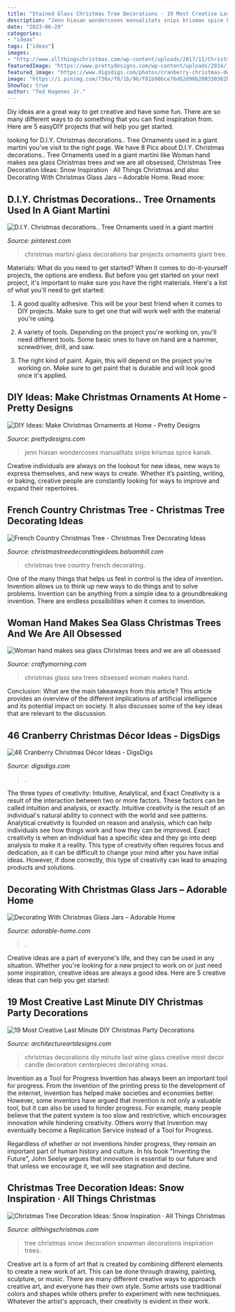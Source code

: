 ```yaml
---
title: "Stained Glass Christmas Tree Decorations - 19 Most Creative Last Minute Diy Christmas Party Decorations"
description: "Jenn hiasan wondercoses manualitats snips krismas spice kanak"
date: "2023-06-29"
categories:
- "ideas"
tags: ["ideas"]
images:
- "http://www.allthingschristmas.com/wp-content/uploads/2017/11/Christmas-Tree-Decoration-Ideas-Snow-4.jpg"
featuredImage: "https://www.prettydesigns.com/wp-content/uploads/2014/11/Cupcake-Ornament.jpg"
featured_image: "https://www.digsdigs.com/photos/cranberry-christmas-decor-ideas-29.jpg"
image: "https://i.pinimg.com/736x/f8/1b/96/f81b96bce76d62d90b200330302b8fca--christmas-projects-christmas-time.jpg"
ShowToc: true
author: "Ted Hagenes Jr."
---
```



Diy ideas are a great way to get creative and have some fun. There are so many different ways to do something that you can find inspiration from. Here are 5 easyDIY projects that will help you get started.

	

		
looking for D.I.Y. Christmas decorations.. Tree Ornaments used in a giant martini you've visit to the right page. We have 8 Pics about D.I.Y. Christmas decorations.. Tree Ornaments used in a giant martini like Woman hand makes sea glass Christmas trees and we are all obsessed, Christmas Tree Decoration Ideas: Snow Inspiration · All Things Christmas and also Decorating With Christmas Glass Jars – Adorable Home. Read more:
		
    
## D.I.Y. Christmas Decorations.. Tree Ornaments Used In A Giant Martini

<img loading=lazy src="https://i.pinimg.com/736x/f8/1b/96/f81b96bce76d62d90b200330302b8fca--christmas-projects-christmas-time.jpg" onerror="this.onerror=null;this.src='https://tse3.mm.bing.net/th?id=OIP.s1ui2Lmolqa8jaY82vjwgwHaLU&amp;pid=15.1';" alt="D.I.Y. Christmas decorations.. Tree Ornaments used in a giant martini">

_Source: pinterest.com_

>christmas martini glass decorations bar projects ornaments giant tree. 

	

Materials: What do you need to get started?
When it comes to do-it-yourself projects, the options are endless. But before you get started on your next project, it's important to make sure you have the right materials. Here's a list of what you'll need to get started:
1. A good quality adhesive. This will be your best friend when it comes to DIY projects. Make sure to get one that will work well with the material you're using.

2. A variety of tools. Depending on the project you're working on, you'll need different tools. Some basic ones to have on hand are a hammer, screwdriver, drill, and saw.

3. The right kind of paint. Again, this will depend on the project you're working on. Make sure to get paint that is durable and will look good once it's applied.


    
## DIY Ideas: Make Christmas Ornaments At Home - Pretty Designs

<img loading=lazy src="https://www.prettydesigns.com/wp-content/uploads/2014/11/Cupcake-Ornament.jpg" onerror="this.onerror=null;this.src='https://tse1.mm.bing.net/th?id=OIP.gLUrzZ2g-3jvI0s50Z8Q6QHaLL&amp;pid=15.1';" alt="DIY Ideas: Make Christmas Ornaments at Home - Pretty Designs">

_Source: prettydesigns.com_

>jenn hiasan wondercoses manualitats snips krismas spice kanak. 

	

Creative individuals are always on the lookout for new ideas, new ways to express themselves, and new ways to create. Whether it’s painting, writing, or baking, creative people are constantly looking for ways to improve and expand their repertoires.

    
## French Country Christmas Tree - Christmas Tree Decorating Ideas

<img loading=lazy src="http://christmastreedecoratingideas.balsamhill.com/wp-content/uploads/2018/02/4-4-e1518665502887.jpg" onerror="this.onerror=null;this.src='https://tse2.mm.bing.net/th?id=OIP.ntj0TLQUakngZNvWOQKqrQHaKm&amp;pid=15.1';" alt="French Country Christmas Tree - Christmas Tree Decorating Ideas">

_Source: christmastreedecoratingideas.balsamhill.com_

>christmas tree country french decorating. 

	

One of the many things that helps us feel in control is the idea of invention. Invention allows us to think up new ways to do things and to solve problems. Invention can be anything from a simple idea to a groundbreaking invention. There are endless possibilities when it comes to invention. 

    
## Woman Hand Makes Sea Glass Christmas Trees And We Are All Obsessed

<img loading=lazy src="https://www.craftymorning.com/wp-content/uploads/2020/02/sea-glass-christmas-trees-1024x589.jpg" onerror="this.onerror=null;this.src='https://tse1.mm.bing.net/th?id=OIP.2chdiPFhcgk9yq8sm3qdagHaEQ&amp;pid=15.1';" alt="Woman hand makes sea glass Christmas trees and we are all obsessed">

_Source: craftymorning.com_

>christmas glass sea trees obsessed woman makes hand. 

	

Conclusion: What are the main takeaways from this article?
This article provides an overview of the different implications of artificial intelligence and its potential impact on society. It also discusses some of the key ideas that are relevant to the discussion.

    
## 46 Cranberry Christmas Décor Ideas - DigsDigs

<img loading=lazy src="https://www.digsdigs.com/photos/cranberry-christmas-decor-ideas-29.jpg" onerror="this.onerror=null;this.src='https://tse4.mm.bing.net/th?id=OIP.VcFsmvPoDv_3-vgqabT8FwHaLH&amp;pid=15.1';" alt="46 Cranberry Christmas Décor Ideas - DigsDigs">

_Source: digsdigs.com_

>. 

	

The three types of creativity: Intuitive, Analytical, and Exact
Creativity is a result of the interaction between two or more factors. These factors can be called intuition and analysis, or exactly. Intuitive creativity is the result of an individual's natural ability to connect with the world and see patterns. Analytical creativity is founded on reason and analysis, which can help individuals see how things work and how they can be improved. 
Exact creativity is when an individual has a specific idea and they go into deep analysis to make it a reality. This type of creativity often requires focus and dedication, as it can be difficult to change your mind after you have initial ideas. However, if done correctly, this type of creativity can lead to amazing products and solutions.

    
## Decorating With Christmas Glass Jars – Adorable Home

<img loading=lazy src="https://adorable-home.com/wp-content/gallery/decorating-with-christmas-glass-jars/decorating-with-christmas-glass-jars-4.jpg" onerror="this.onerror=null;this.src='https://tse1.mm.bing.net/th?id=OIP.e4FVLqy_AqTY2HQFLEYGDAHaKl&amp;pid=15.1';" alt="Decorating With Christmas Glass Jars – Adorable Home">

_Source: adorable-home.com_

>. 

	

Creative ideas are a part of everyone's life, and they can be used in any situation. Whether you're looking for a new project to work on or just need some inspiration, creative ideas are always a good idea. Here are 5 creative ideas that can help you get started: 

    
## 19 Most Creative Last Minute DIY Christmas Party Decorations

<img loading=lazy src="http://www.architectureartdesigns.com/wp-content/uploads/2014/12/954-630x942.jpg" onerror="this.onerror=null;this.src='https://tse2.mm.bing.net/th?id=OIP.7d_9B1LOHjQm79l55rRxJgHaLE&amp;pid=15.1';" alt="19 Most Creative Last Minute DIY Christmas Party Decorations">

_Source: architectureartdesigns.com_

>christmas decorations diy minute last wine glass creative most decor candle decoration centerpieces decorating xmas. 

	

Invention as a Tool for Progress
Invention has always been an important tool for progress. From the invention of the printing press to the development of the internet, invention has helped make societies and economies better. 
However, some inventors have argued that invention is not only a valuable tool, but it can also be used to hinder progress. For example, many people believe that the patent system is too slow and restrictive, which encourages innovation while hindering creativity. Others worry that Invention may eventually become a Replication Service instead of a Tool for Progress.

Regardless of whether or not inventions hinder progress, they remain an important part of human history and culture. In his book "Inventing the Future", John Seelye argues that innovation is essential to our future and that unless we encourage it, we will see stagnation and decline.

    
## Christmas Tree Decoration Ideas: Snow Inspiration · All Things Christmas

<img loading=lazy src="http://www.allthingschristmas.com/wp-content/uploads/2017/11/Christmas-Tree-Decoration-Ideas-Snow-4.jpg" onerror="this.onerror=null;this.src='https://tse4.mm.bing.net/th?id=OIP.JOHl0POy-8o6GGi8ndw_CQHaJ4&amp;pid=15.1';" alt="Christmas Tree Decoration Ideas: Snow Inspiration · All Things Christmas">

_Source: allthingschristmas.com_

>tree christmas snow decoration snowman decorations inspiration trees. 

	

Creative art is a form of art that is created by combining different elements to create a new work of art. This can be done through drawing, painting, sculpture, or music. There are many different creative ways to approach creative art, and everyone has their own style. Some artists use traditional colors and shapes while others prefer to experiment with new techniques. Whatever the artist's approach, their creativity is evident in their work.

